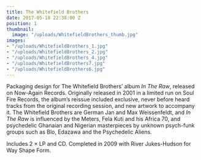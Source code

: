 ```yaml
---
title: The Whitefield Brothers
date: 2017-05-18 22:38:00 Z
position: 1
thumbnail:
  image: "/uploads/WhitefieldBrothers_thumb.jpg"
images:
- "/uploads/WhitefieldBrothers_1.jpg"
- "/uploads/WhitefieldBrothers_2.jpg"
- "/uploads/WhitefieldBrothers_4.jpg"
- "/uploads/WhitefieldBrothers7.jpg"
- "/uploads/WhitefieldBrothers6.jpg"
---
```


Packaging design for The Whitefield Brothers’ album *In The Raw*, released on Now-Again Records. Originally released in 2001 in a limited run on Soul Fire Records, the album’s reissue included exclusive, never before heard tracks from the original recording session, and new artwork to accompany it. The Whitefield Brothers are German Jan and Max Weissenfeldt, and *In The Raw* is influenced by the Meters, Fela Kuti and his Africa 70, and psychedelic Ghanaian and Nigerian masterpieces by unknown psych-funk groups such as Blo, Edazawa and the Psychedelic Aliens.

Includes 2 × LP and CD. Completed in 2009 with River Jukes-Hudson for Way Shape Form.